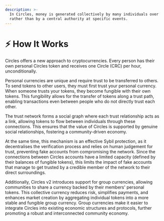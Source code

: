 ```yaml
---
description: >-
  In Circles, money is generated collectively by many individuals over time
  rather than by a central authority at specific events.
---
```


# ⚡ How It Works

Circles offers a new approach to cryptocurrencies. Every person has their own personal Circles token and receives one Circle (CRC) per hour, unconditionally.

Personal currencies are unique and require trust to be transferred to others. To send tokens to other users, they must first trust your personal currency. When someone trusts your tokens, they become fungible with their own tokens. This fungibility allows for the transfer of tokens along a trust path, enabling transactions even between people who do not directly trust each other.

The trust network forms a social graph where each trust relationship acts as a link, allowing tokens to flow between individuals through these connections. This ensures that the value of Circles is supported by genuine social relationships, fostering a community-driven economy.

At the same time, this mechanism is an effective Sybil protection, as it decentralises the verification process and relies on human judgement for trust, preventing fake accounts from compromising the network. Since the connections between Circles accounts have a limited capacity (defined by their balances of fungible tokens), this limits the impact of fake accounts that manage to get trusted by a credible member of the network to their direct surroundings.

Additionally, Circles v2 introduces support for group currencies, allowing communities to share a currency backed by their members' personal tokens. This collective currency reduces risk, simplifies payments, and enhances market creation by aggregating individual tokens into a more stable and fungible group currency. Group currencies make it easier to integrate Circles into existing economic structures and protocols, further promoting a robust and interconnected community economy.
